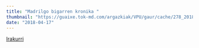 ```yaml
---
title: "Madrilgo bigarren kronika "
thumbnail: "https://guaixe.tok-md.com/argazkiak/VPU/gaur/cache/278_20180417_Altsasukoak_aske_Kontzentrazioa_07_content.jpg"
date: "2018-04-17"
---
```

[Irakurri](https://guaixe.eus/altsasu/1523993086272-altsasukoak-aske_epaiketako_2_eguna_kontzentrazioa)
